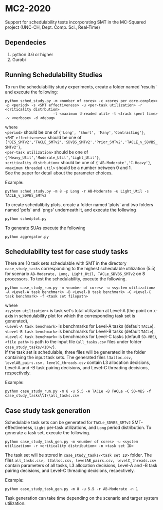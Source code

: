 # MC2-2020
Support for schedulability tests incorporating SMT in the MC-Squared project (UNC-CH, Dept. Comp. Sci., Real-Time)

## Dependecies
1. python 3.6 or higher
2. Gurobi

## Running Schedulability Studies
To run the schedulability study experiments, create a folder named 'results' and execute the following:
``` shell
python sched_study.py -m <number of cores> -c <cores per core-complex> -p <period> -s <SMT effectiveness> -u <per-task utilization> -r <criticality distrbution>
                      -l <maximum threaded util> -t <track spent time> -v <verbose> -d <debug> 
```
where<br />
`<period>` should be one of `{'Long', 'Short', 'Many','Contrasting'}`,<br />
`<SMT effectiveness>` should be one of `{'DIS_SMTv2','TACLE_SMTv2','SDVBS_SMTv2','Prior_SMTv2','TACLE_v_SDVBS_SMTv2'}`,<br />
`<per-task utilization>` should be one of `{'Heavy_Util','Moderate_Util','Light_Util'}`,<br />
`<criticality distrbution>` should be one of `{'AB-Moderate','C-Heavy'}`,<br />
`<maximum threaded util>` should be a number between 0 and 1.<br />
See the paper for detail about the parameter choices.

Example:
``` shell
python sched_study.py -m 8 -p Long -r AB-Moderate -u Light_Util -s TACLE_v_SDVBS_SMTv2
```

To create schedulibity plots, create a folder named 'plots' and two folders named 'pdfs' and 'pngs' underneath it, and execute the following
``` shell
python schedplot.py
```

To generate SUAs execute the following
``` shell
python aggregator.py
```

## Schedulability test for case study tasks
There are 10 task sets schedulable with SMT in the directory `case_study_tasks` corresponding to the highest schedulable utilization (5.5) for scenario  `AB-Moderate, Long, Light_Util, TACLe_SDVBS_SMTv2` on 8 processors. To test the schedulability, execute the following.
``` shell
python case_study_run.py -m <number of cores> -u <system utilization> -A <Level-A task benchmark> -B <Level-B task benchmark> -C <Level-C task benchmark> -f <task set filepath>
```
where <br />
`<system utilization>` is task set's total utilization at Level-A (the point on x-axis in schedulability plot for which the corresponding task set is generated),<br />
`<Level-A task benchmark>` is benchmarks for Level-A tasks (default `TACLe`), <br />
`<Level-B task benchmark>` is benchmarks for Level-B tasks (default `TACLe`), <br />
`<Level-C task benchmark>` is benchmarks for Level-C tasks (default `SD-VBS`), <br />
`<file path>` is path to the input file (`all_tasks.csv` files under folder `case_study_tasks/<ID>/`). <br />
If the task set is schedulable, three files will be generated in the folder containing the input task sets. The generated files `l3alloc.csv, levelAB_pairs.csv, levelC_threads.csv` contain L3 allocation decisions, Level-A and -B task pairing decisions, and Level-C threading decisions, respectively.<br />

Example:
``` shell
python case_study_run.py -m 8 -u 5.5 -A TACLe -B TACLe -C SD-VBS -f case_study_tasks\\1\\all_tasks.csv
```

## Case study task generation
Schedulable task sets can be generated for `TACLe_SDVBS_SMTv2` SMT-effectiveness, `Light` per-task utilizations, and `Long` period distribution. To generate a task set, execute the following.
``` shell
python case_study_task_gen.py -m <number of cores> -u <system utilization> -r <criticality distribution> -n <task set ID>
```
The task set will be stored in `case_study_tasks/<task set ID>` folder. The files `all_tasks.csv, l3alloc.csv, levelAB_pairs.csv, levelC_threads.csv` contain parameters of all tasks, L3 allocation decisions, Level-A and -B task pairing decisions, and Level-C threading decisions, respectively.

Example:
``` shell
python case_study_task_gen.py -m 8 -u 5.5 -r AB-Moderate -n 1
```
Task generation can take time depending on the scenario and targer system utilization.
